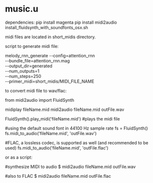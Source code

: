 # music.u

dependencies:
pip install magenta
pip install midi2audio
install_fluidsynth_with_soundfonts_osx.sh


midi files are located in short_midis directory.


script to generate midi file:

melody_rnn_generate --config=attention_rnn \
--bundle_file=attention_rnn.mag \
--output_dir=generated \
--num_outputs=1 \
--num_steps=250 \
--primer_midi=short_midis/MIDI_FILE_NAME


to convert midi file to wav/flac:

  from midi2audio import FluidSynth

  midiplay fileName.mid
  midi2audio fileName.mid outFile.wav
  
  FluidSynth().play_midi('fileName.mid')   #plays the midi file
  
  #using the default sound font in 44100 Hz sample rate
  fs = FluidSynth()
  fs.midi_to_audio('fileName.mid', 'outFile.wav')

  #FLAC, a lossless codec, is supported as well (and recommended to be used)
  fs.midi_to_audio('fileName.mid', 'outFile.flac')


or as a script:

  #synthesize MIDI to audio
  $ midi2audio fileName.mid outFile.wav

  #also to FLAC
  $ midi2audio fileName.mid outFile.flac
